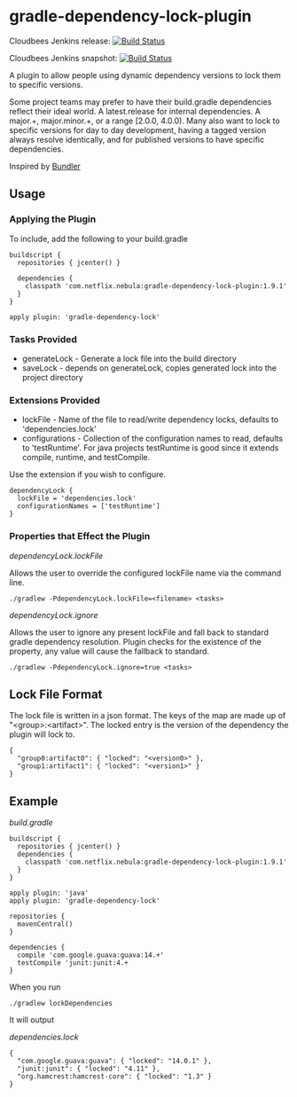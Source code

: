 gradle-dependency-lock-plugin
=============================

Cloudbees Jenkins release: [![Build Status](https://netflixoss.ci.cloudbees.com/job/nebula-plugins/job/gradle-dependency-lock-plugin-release/badge/icon)](https://netflixoss.ci.cloudbees.com/job/nebula-plugins/job/gradle-dependency-lock-plugin-release/)

Cloudbees Jenkins snapshot: [![Build Status](https://netflixoss.ci.cloudbees.com/job/nebula-plugins/job/gradle-dependency-lock-plugin-snapshot/badge/icon)](https://netflixoss.ci.cloudbees.com/job/nebula-plugins/job/gradle-dependency-lock-plugin-snapshot/)

A plugin to allow people using dynamic dependency versions to lock them to specific versions.

Some project teams may prefer to have their build.gradle dependencies reflect their ideal world. A latest.release for
internal dependencies. A major.+, major.minor.+, or a range \[2.0.0, 4.0.0\). Many also want to lock to specific versions
for day to day development, having a tagged version always resolve identically, and for published versions to have
specific dependencies.

Inspired by [Bundler](http://bundler.io)

## Usage

### Applying the Plugin

To include, add the following to your build.gradle

    buildscript {
      repositories { jcenter() }

      dependencies {
        classpath 'com.netflix.nebula:gradle-dependency-lock-plugin:1.9.1'
      }
    }

    apply plugin: 'gradle-dependency-lock'

### Tasks Provided

* generateLock - Generate a lock file into the build directory
* saveLock - depends on generateLock, copies generated lock into the project directory

### Extensions Provided

* lockFile - Name of the file to read/write dependency locks, defaults to 'dependencies.lock'
* configurations - Collection of the configuration names to read, defaults to 'testRuntime'. For java projects
testRuntime is good since it extends compile, runtime, and testCompile.

Use the extension if you wish to configure.

    dependencyLock {
      lockFile = 'dependencies.lock'
      configurationNames = ['testRuntime']
    }

### Properties that Effect the Plugin

*dependencyLock.lockFile*

Allows the user to override the configured lockFile name via the command line.

    ./gradlew -PdependencyLock.lockFile=<filename> <tasks>

*dependencyLock.ignore*

Allows the user to ignore any present lockFile and fall back to standard gradle dependency resolution. Plugin checks for
the existence of the property, any value will cause the fallback to standard.

    ./gradlew -PdependencyLock.ignore=true <tasks>

## Lock File Format

The lock file is written in a json format. The keys of the map are made up of "\<group\>:\<artifact\>".
The locked entry is the version of the dependency the plugin will lock to.

    {
      "group0:artifact0": { "locked": "<version0>" },
      "group1:artifact1": { "locked": "<version1>" }
    }

## Example

*build.gradle*

    buildscript {
      repositories { jcenter() }
      dependencies {
        classpath 'com.netflix.nebula:gradle-dependency-lock-plugin:1.9.1'
      }
    }

    apply plugin: 'java'
    apply plugin: 'gradle-dependency-lock'

    repositories {
      mavenCentral()
    }

    dependencies {
      compile 'com.google.guava:guava:14.+'
      testCompile 'junit:junit:4.+
    }

When you run

    ./gradlew lockDependencies

It will output

*dependencies.lock*

    {
      "com.google.guava:guava": { "locked": "14.0.1" },
      "junit:junit": { "locked": "4.11" },
      "org.hamcrest:hamcrest-core": { "locked": "1.3" }
    }

